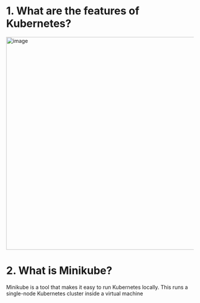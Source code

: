# 1. What are the features of Kubernetes?
<img width="572" alt="image" src="https://user-images.githubusercontent.com/62458394/161252840-c76d4a12-9da5-4e34-86ca-d20634c18f31.png">

# 2. What is Minikube?
Minikube is a tool that makes it easy to run Kubernetes locally. This runs a single-node Kubernetes cluster inside a virtual machine
